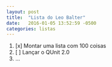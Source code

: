 ```yaml
---
layout: post
title:  "Lista do Leo Balter"
date:   2016-01-05 13:52:59 -0500
categories: listas
---
```


1. [x] Montar uma lista com 100 coisas
1. [ ] Lançar o QUnit 2.0
1. ...
